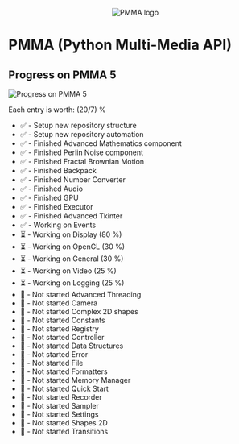 <div align="center">

  ![PMMA logo](https://github.com/PycraftDeveloper/PMMA/assets/81379254/2c4858b8-b50c-4f3b-95f3-d93fd1f0f19b)
</div>


# PMMA (Python Multi-Media API)

## Progress on PMMA 5

![Progress on PMMA 5](https://geps.dev/progress/43)

Each entry is worth: (20/7) %

* ✅ - Setup new repository structure
* ✅ - Setup new repository automation
* ✅ - Finished Advanced Mathematics component
* ✅ - Finished Perlin Noise component
* ✅ - Finished Fractal Brownian Motion
* ✅ - Finished Backpack
* ✅ - Finished Number Converter
* ✅ - Finished Audio
* ✅ - Finished GPU
* ✅ - Finished Executor
* ✅ - Finished Advanced Tkinter
* ✅ - Working on Events
* ⏳ - Working on Display (80 %)
* ⏳ - Working on OpenGL (30 %)
* ⏳ - Working on General (30 %)
* ⏳ - Working on Video (25 %)
* ⏳ - Working on Logging (25 %)
* 🛑 - Not started Advanced Threading
* 🛑 - Not started Camera
* 🛑 - Not started Complex 2D shapes
* 🛑 - Not started Constants
* 🛑 - Not started Registry
* 🛑 - Not started Controller
* 🛑 - Not started Data Structures
* 🛑 - Not started Error
* 🛑 - Not started File
* 🛑 - Not started Formatters
* 🛑 - Not started Memory Manager
* 🛑 - Not started Quick Start
* 🛑 - Not started Recorder
* 🛑 - Not started Sampler
* 🛑 - Not started Settings
* 🛑 - Not started Shapes 2D
* 🛑 - Not started Transitions